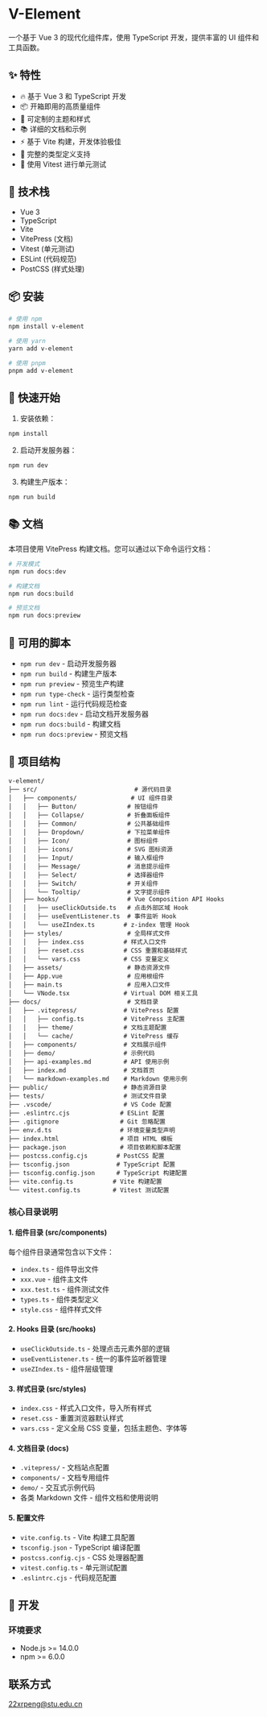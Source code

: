 # V-Element

一个基于 Vue 3 的现代化组件库，使用 TypeScript 开发，提供丰富的 UI 组件和工具函数。

## ✨ 特性

- 🔥 基于 Vue 3 和 TypeScript 开发
- 📦 开箱即用的高质量组件
- 🎨 可定制的主题和样式
- 📚 详细的文档和示例
- ⚡️ 基于 Vite 构建，开发体验极佳
- 🔧 完整的类型定义支持
- 🧪 使用 Vitest 进行单元测试

## 🚀 技术栈

- Vue 3
- TypeScript
- Vite
- VitePress (文档)
- Vitest (单元测试)
- ESLint (代码规范)
- PostCSS (样式处理)

## 📦 安装

```bash
# 使用 npm
npm install v-element

# 使用 yarn
yarn add v-element

# 使用 pnpm
pnpm add v-element
```

## 🔨 快速开始

1. 安装依赖：

```bash
npm install
```

2. 启动开发服务器：

```bash
npm run dev
```

3. 构建生产版本：

```bash
npm run build
```

## 📚 文档

本项目使用 VitePress 构建文档。您可以通过以下命令运行文档：

```bash
# 开发模式
npm run docs:dev

# 构建文档
npm run docs:build

# 预览文档
npm run docs:preview
```

## 🔧 可用的脚本

- `npm run dev` - 启动开发服务器
- `npm run build` - 构建生产版本
- `npm run preview` - 预览生产构建
- `npm run type-check` - 运行类型检查
- `npm run lint` - 运行代码规范检查
- `npm run docs:dev` - 启动文档开发服务器
- `npm run docs:build` - 构建文档
- `npm run docs:preview` - 预览文档

## 📁 项目结构

```
v-element/
├── src/                           # 源代码目录
│   ├── components/               # UI 组件目录
│   │   ├── Button/              # 按钮组件
│   │   ├── Collapse/            # 折叠面板组件
│   │   ├── Common/              # 公共基础组件
│   │   ├── Dropdown/            # 下拉菜单组件
│   │   ├── Icon/                # 图标组件
│   │   ├── icons/               # SVG 图标资源
│   │   ├── Input/               # 输入框组件
│   │   ├── Message/             # 消息提示组件
│   │   ├── Select/              # 选择器组件
│   │   ├── Switch/              # 开关组件
│   │   └── Tooltip/             # 文字提示组件
│   ├── hooks/                   # Vue Composition API Hooks
│   │   ├── useClickOutside.ts   # 点击外部区域 Hook
│   │   ├── useEventListener.ts  # 事件监听 Hook
│   │   └── useZIndex.ts        # z-index 管理 Hook
│   ├── styles/                  # 全局样式文件
│   │   ├── index.css           # 样式入口文件
│   │   ├── reset.css           # CSS 重置和基础样式
│   │   └── vars.css            # CSS 变量定义
│   ├── assets/                  # 静态资源文件
│   ├── App.vue                  # 应用根组件
│   ├── main.ts                  # 应用入口文件
│   └── VNode.tsx               # Virtual DOM 相关工具
├── docs/                        # 文档目录
│   ├── .vitepress/             # VitePress 配置
│   │   ├── config.ts           # VitePress 主配置
│   │   ├── theme/              # 文档主题配置
│   │   └── cache/              # VitePress 缓存
│   ├── components/             # 文档展示组件
│   ├── demo/                   # 示例代码
│   ├── api-examples.md         # API 使用示例
│   ├── index.md                # 文档首页
│   └── markdown-examples.md    # Markdown 使用示例
├── public/                     # 静态资源目录
├── tests/                      # 测试文件目录
├── .vscode/                    # VS Code 配置
├── .eslintrc.cjs              # ESLint 配置
├── .gitignore                 # Git 忽略配置
├── env.d.ts                   # 环境变量类型声明
├── index.html                 # 项目 HTML 模板
├── package.json               # 项目依赖和脚本配置
├── postcss.config.cjs        # PostCSS 配置
├── tsconfig.json             # TypeScript 配置
├── tsconfig.config.json      # TypeScript 构建配置
├── vite.config.ts           # Vite 构建配置
└── vitest.config.ts         # Vitest 测试配置
```

### 核心目录说明

#### 1. 组件目录 (src/components)
每个组件目录通常包含以下文件：
- `index.ts` - 组件导出文件
- `xxx.vue` - 组件主文件
- `xxx.test.ts` - 组件测试文件
- `types.ts` - 组件类型定义
- `style.css` - 组件样式文件

#### 2. Hooks 目录 (src/hooks)
- `useClickOutside.ts` - 处理点击元素外部的逻辑
- `useEventListener.ts` - 统一的事件监听器管理
- `useZIndex.ts` - 组件层级管理

#### 3. 样式目录 (src/styles)
- `index.css` - 样式入口文件，导入所有样式
- `reset.css` - 重置浏览器默认样式
- `vars.css` - 定义全局 CSS 变量，包括主题色、字体等

#### 4. 文档目录 (docs)
- `.vitepress/` - 文档站点配置
- `components/` - 文档专用组件
- `demo/` - 交互式示例代码
- 各类 Markdown 文件 - 组件文档和使用说明

#### 5. 配置文件
- `vite.config.ts` - Vite 构建工具配置
- `tsconfig.json` - TypeScript 编译配置
- `postcss.config.cjs` - CSS 处理器配置
- `vitest.config.ts` - 单元测试配置
- `.eslintrc.cjs` - 代码规范配置

## 🔨 开发

### 环境要求

- Node.js >= 14.0.0
- npm >= 6.0.0

##  联系方式
22xrpeng@stu.edu.cn

